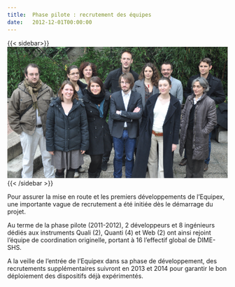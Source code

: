 ```yaml
---
title:  Phase pilote : recrutement des équipes
date:   2012-12-01T00:00:00
---
```

{{< sidebar>}}
![Équipe DIME-SHS](/img/actualites/equipe-01.jpg)
{{< /sidebar >}}

Pour assurer la mise en route et les premiers développements de l’Equipex, une importante vague de recrutement a été initiée dès le démarrage du projet.

Au terme de la phase pilote (2011-2012), 2 développeurs et 8 ingénieurs dédiés aux instruments Quali (2), Quanti (4) et Web (2) ont ainsi rejoint l’équipe de coordination originelle, portant à 16 l’effectif global de DIME-SHS.

A la veille de l’entrée de l’Equipex dans sa phase de développement, des recrutements supplémentaires suivront en 2013 et 2014 pour garantir le bon déploiement des dispositifs déjà expérimentés.
